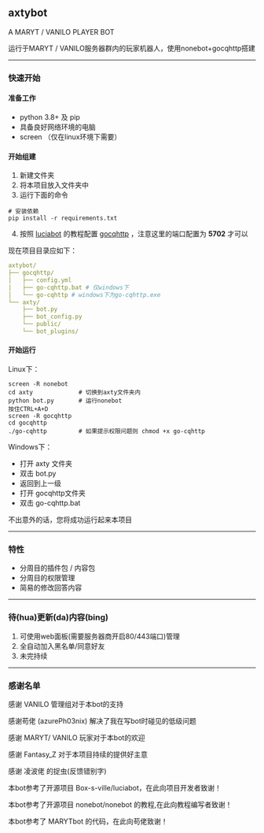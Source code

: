 ## **axtybot**

A MARYT / VANILO PLAYER BOT

运行于MARYT / VANILO服务器群内的玩家机器人，使用nonebot+gocqhttp搭建

------

### **快速开始**

#### **准备工作**

- python 3.8+ 及 pip
- 具备良好网络环境的电脑
- screen （仅在linux环境下需要）

#### **开始组建**

1. 新建文件夹
2. 将本项目放入文件夹中
3. 运行下面的命令

```shell
# 安装依赖
pip install -r requirements.txt
```
4. 按照 [luciabot](https://github.com/Box-s-ville/luciabot/blob/main/guide/New%20Text%20Document.md#%E7%94%A8-go-cqhttp-%E6%9B%BF%E4%BB%A3-cqhttp) 的教程配置 [gocqhttp](https://github.com/Mrs4s/go-cqhttp/releases) ，注意这里的端口配置为 **5702** 才可以

现在项目目录应如下：

```yaml
axtybot/
├── gocqhttp/       
│   ├── config.yml
|   ├── go-cqhttp.bat # 仅windows下
│   └── go-cqhttp # windows下为go-cqhttp.exe
└── axty/        
    ├── bot.py
    ├── bot_config.py
    └── public/
    └── bot_plugins/
```

#### **开始运行**

Linux下：

```shell
screen -R nonebot
cd axty             # 切换到axty文件夹内
python bot.py       # 运行nonebot
按住CTRL+A+D
screen -R gocqhttp
cd gocqhttp
./go-cqhttp         # 如果提示权限问题则 chmod +x go-cqhttp
```

Windows下：

- 打开 axty 文件夹
- 双击 bot.py
- 返回到上一级
- 打开 gocqhttp文件夹
- 双击 go-cqhttp.bat

不出意外的话，您将成功运行起来本项目

------

### 特性

- 分周目的插件包 / 内容包
- 分周目的权限管理
- 简易的修改回答内容

------

### 待(hua)更新(da)内容(bing)

1. 可使用web面板(需要服务器商开启80/443端口)管理
2. 全自动加入黑名单/同意好友
3. 未完持续

------

### 感谢名单


感谢 VANILO 管理组对于本bot的支持

感谢苟佬 (azurePh03nix) 解决了我在写bot时碰见的低级问题

感谢 MARYT/ VANILO 玩家对于本bot的欢迎

感谢 Fantasy_Z 对于本项目持续的提供好主意

感谢 凌波佬 的捉虫(反馈错别字)

本bot参考了开源项目 Box-s-ville/luciabot，在此向项目开发者致谢！

本bot参考了开源项目 nonebot/nonebot 的教程,在此向教程编写者致谢！

本bot参考了 MARYTbot 的代码，在此向苟佬致谢！
